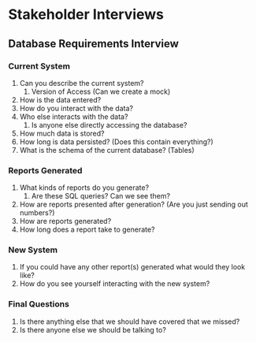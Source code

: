 # Stakeholder Interviews

## Database Requirements Interview

### Current System

1. Can you describe the current system?
    1. Version of Access (Can we create a mock)
2. How is the data entered?
3. How do you interact with the data?
4. Who else interacts with the data?
    1. Is anyone else directly accessing the database?
5. How much data is stored?
6. How long is data persisted? (Does this contain everything?)
7. What is the schema of the current database? (Tables)

### Reports Generated

1. What kinds of reports do you generate?
    1. Are these SQL queries? Can we see them?
2. How are reports presented after generation? (Are you just sending out numbers?)
3. How are reports generated?
4. How long does a report take to generate?

### New System

1. If you could have any other report(s) generated what would they look like?
2. How do you see yourself interacting with the new system?

### Final Questions

1. Is there anything else that we should have covered that we missed?
2. Is there anyone else we should be talking to? 